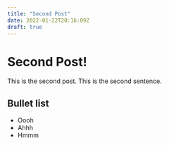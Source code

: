 ```yaml
---
title: "Second Post"
date: 2022-01-22T20:16:09Z
draft: true
---
```


# Second Post!

This is the second post. This is the second sentence.

## Bullet list

- Oooh
- Ahhh
- Hmmm